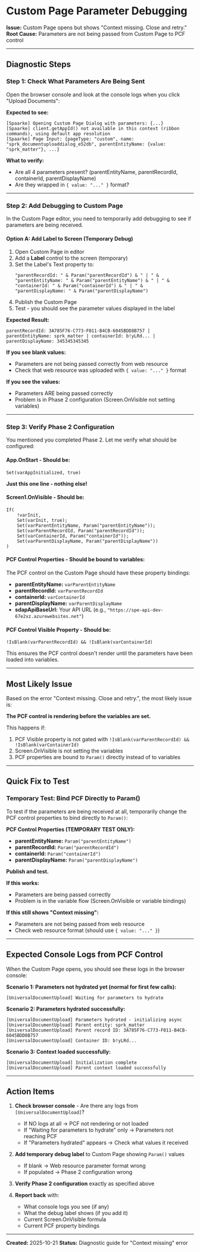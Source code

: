 # Custom Page Parameter Debugging

**Issue:** Custom Page opens but shows "Context missing. Close and retry."
**Root Cause:** Parameters are not being passed from Custom Page to PCF control

---

## Diagnostic Steps

### Step 1: Check What Parameters Are Being Sent

Open the browser console and look at the console logs when you click "Upload Documents":

**Expected to see:**
```
[Spaarke] Opening Custom Page Dialog with parameters: {...}
[Spaarke] client.getAppId() not available in this context (ribbon commands), using default app resolution
[Spaarke] Page Input: {pageType: "custom", name: "sprk_documentuploaddialog_e52db", parentEntityName: {value: "sprk_matter"}, ...}
```

**What to verify:**
- Are all 4 parameters present? (parentEntityName, parentRecordId, containerId, parentDisplayName)
- Are they wrapped in `{ value: "..." }` format?

---

### Step 2: Add Debugging to Custom Page

In the Custom Page editor, you need to temporarily add debugging to see if parameters are being received.

#### Option A: Add Label to Screen (Temporary Debug)

1. Open Custom Page in editor
2. Add a **Label** control to the screen (temporary)
3. Set the Label's Text property to:
   ```powerfx
   "parentRecordId: " & Param("parentRecordId") & " | " &
   "parentEntityName: " & Param("parentEntityName") & " | " &
   "containerId: " & Param("containerId") & " | " &
   "parentDisplayName: " & Param("parentDisplayName")
   ```
4. Publish the Custom Page
5. Test - you should see the parameter values displayed in the label

**Expected Result:**
```
parentRecordId: 3A785F76-C773-F011-B4CB-6045BDD8B757 | parentEntityName: sprk_matter | containerId: b!yLRd... | parentDisplayName: 345345345345
```

**If you see blank values:**
- Parameters are not being passed correctly from web resource
- Check that web resource was uploaded with `{ value: "..." }` format

**If you see the values:**
- Parameters ARE being passed correctly
- Problem is in Phase 2 configuration (Screen.OnVisible not setting variables)

---

### Step 3: Verify Phase 2 Configuration

You mentioned you completed Phase 2. Let me verify what should be configured:

#### App.OnStart - Should be:
```powerfx
Set(varAppInitialized, true)
```

**Just this one line - nothing else!**

#### Screen1.OnVisible - Should be:
```powerfx
If(
    !varInit,
    Set(varInit, true);
    Set(varParentEntityName, Param("parentEntityName"));
    Set(varParentRecordId, Param("parentRecordId"));
    Set(varContainerId, Param("containerId"));
    Set(varParentDisplayName, Param("parentDisplayName"))
)
```

#### PCF Control Properties - Should be bound to variables:

The PCF control on the Custom Page should have these property bindings:

- **parentEntityName:** `varParentEntityName`
- **parentRecordId:** `varParentRecordId`
- **containerId:** `varContainerId`
- **parentDisplayName:** `varParentDisplayName`
- **sdapApiBaseUrl:** Your API URL (e.g., `"https://spe-api-dev-67e2xz.azurewebsites.net"`)

#### PCF Control Visible Property - Should be:
```powerfx
!IsBlank(varParentRecordId) && !IsBlank(varContainerId)
```

This ensures the PCF control doesn't render until the parameters have been loaded into variables.

---

## Most Likely Issue

Based on the error "Context missing. Close and retry.", the most likely issue is:

**The PCF control is rendering before the variables are set.**

This happens if:
1. PCF Visible property is not gated with `!IsBlank(varParentRecordId) && !IsBlank(varContainerId)`
2. Screen.OnVisible is not setting the variables
3. PCF properties are bound to `Param()` directly instead of to variables

---

## Quick Fix to Test

### Temporary Test: Bind PCF Directly to Param()

To test if the parameters are being received at all, temporarily change the PCF control properties to bind directly to `Param()`:

**PCF Control Properties (TEMPORARY TEST ONLY):**
- **parentEntityName:** `Param("parentEntityName")`
- **parentRecordId:** `Param("parentRecordId")`
- **containerId:** `Param("containerId")`
- **parentDisplayName:** `Param("parentDisplayName")`

**Publish and test.**

**If this works:**
- Parameters are being passed correctly
- Problem is in the variable flow (Screen.OnVisible or variable bindings)

**If this still shows "Context missing":**
- Parameters are not being passed from web resource
- Check web resource format (should use `{ value: "..." }`)

---

## Expected Console Logs from PCF Control

When the Custom Page opens, you should see these logs in the browser console:

**Scenario 1: Parameters not hydrated yet (normal for first few calls):**
```
[UniversalDocumentUpload] Waiting for parameters to hydrate
```

**Scenario 2: Parameters hydrated successfully:**
```
[UniversalDocumentUpload] Parameters hydrated - initializing async
[UniversalDocumentUpload] Parent entity: sprk_matter
[UniversalDocumentUpload] Parent record ID: 3A785F76-C773-F011-B4CB-6045BDD8B757
[UniversalDocumentUpload] Container ID: b!yLRd...
```

**Scenario 3: Context loaded successfully:**
```
[UniversalDocumentUpload] Initialization complete
[UniversalDocumentUpload] Parent context loaded successfully
```

---

## Action Items

1. **Check browser console** - Are there any logs from `[UniversalDocumentUpload]`?
   - If NO logs at all → PCF not rendering or not loaded
   - If "Waiting for parameters to hydrate" only → Parameters not reaching PCF
   - If "Parameters hydrated" appears → Check what values it received

2. **Add temporary debug label** to Custom Page showing `Param()` values
   - If blank → Web resource parameter format wrong
   - If populated → Phase 2 configuration wrong

3. **Verify Phase 2 configuration** exactly as specified above

4. **Report back** with:
   - What console logs you see (if any)
   - What the debug label shows (if you add it)
   - Current Screen.OnVisible formula
   - Current PCF property bindings

---

**Created:** 2025-10-21
**Status:** Diagnostic guide for "Context missing" error
